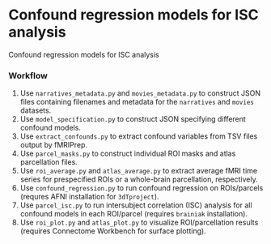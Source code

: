 # Confound regression models for ISC analysis
Confound regression models for ISC analysis

### Workflow
1. Use `narratives_metadata.py` and `movies_metadata.py` to construct JSON files containing filenames and metadata for the `narratives` and `movies` datasets.
2. Use `model_specification.py` to construct JSON specifying different confound models.
3. Use `extract_confounds.py` to extract confound variables from TSV files output by fMRIPrep.
4. Use `parcel_masks.py` to construct individual ROI masks and atlas parcellation files.
5. Use `roi_average.py` and `atlas_average.py` to extract average fMRI time series for prespecified ROIs or a whole-brain parcellation, respectively.
6. Use `confound_regression.py` to run confound regression on ROIs/parcels (requres AFNI installation for `3dTproject`).
7. Use `parcel_isc.py` to run intersubject correlation (ISC) analysis for all confound models in each ROI/parcel (requires `brainiak` installation).
8. Use `roi_plot.py` and `atlas_plot.py` to visualize ROI/parcellation results (requires Connectome Workbench for surface plotting).
